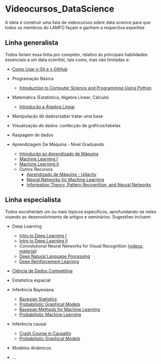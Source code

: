 # Videocursos_DataScience

A ideia é construir uma lista de videocursos sobre data science para que todos os membros do LAMFO façam e ganhem a respectiva expertise

## Linha generalista

Todos fariam essa linha por completo, relativo às principais habilidades essenciais a um data scientist, tais como, mas não limitadas a:
 - [Como Usar o Git e o GitHub](https://br.udacity.com/course/how-to-use-git-and-github--ud775)
 - Programação Básica
     - [Introduction to Computer Science and Programming Using Python](https://www.edx.org/course/introduction-computer-science-mitx-6-00-1x-11)
     
 - Matemática (Estatística, Algebra Linear, Cálculo)
     - [Introdução a Álgebra Linear](https://ocw.mit.edu/courses/mathematics/18-06-linear-algebra-spring-2010/)  
     
 - Manipulação de dados/saber tratar uma base
 - Visualização de dados: confecção de gráficos/tabelas
 - Raspagem de dados
 - Aprendizagem De Máquina - Nível Graduando
     - [Introdução ao Aprendizado de Máquina](https://br.udacity.com/course/intro-to-machine-learning--ud120)
     - [Machine Learning I](https://www.coursera.org/learn/machine-learning)  
     - [Machine Learning II](https://www.youtube.com/watch?v=pid0lUH467o&list=PLE6Wd9FR--Ecf_5nCbnSQMHqORpiChfJf)
     - Outros Recursos
        - [Aprendizado de Máquina - Udacity](https://br.udacity.com/course/machine-learning--ud262)
        - [Neural Networks for Machine Learning](https://www.coursera.org/learn/neural-networks)
        - [Information Theory, Pattern Recognition, and Neural Networks](https://www.youtube.com/watch?v=BCiZc0n6COY&list=PLruBu5BI5n4aFpG32iMbdWoRVAA-Vcso6)

## Linha especialista

Todos escolheriam um ou mais tópicos específicos, aprofundando-se neles visando ao desenvolvimento de artigos e seminários. Sugestões incluem:

 - Deep Learning
     - [Intro to Deep Learning I](https://www.coursera.org/specializations/deep-learning)
     - [Intro to Deep Learning II](https://www.coursera.org/learn/intro-to-deep-learning)  
     - Convolutional Neural Networks for Visual Recognition ([vídeos](https://www.youtube.com/watch?v=NfnWJUyUJYU&list=PLkt2uSq6rBVctENoVBg1TpCC7OQi31AlC), [material](http://cs231n.stanford.edu/))  
     - [Deep Natural Language Processing](https://github.com/oxford-cs-deepnlp-2017)  
     - [Deep Reinforcement Learning](http://rll.berkeley.edu/deeprlcourse/)
     
 - [Ciência de Dados Competitiva](https://www.coursera.org/learn/competitive-data-science)
 - Estatística espacial
 - Inferência Bayesiana  
     - [Bayesian Statistics](https://www.coursera.org/learn/bayesian)  
     - [Probabilistic Graphical Models](https://www.coursera.org/specializations/probabilistic-graphical-models)  
     - [Bayesian Methods for Machine Learning](https://www.coursera.org/learn/bayesian-methods-in-machine-learning)  
     - [Probabilistic Machine Learning](https://www.zabaras.com/statisticalcomputing)   
     
 - Inferência causal  
     - [Crash Course in Causality](https://www.coursera.org/learn/crash-course-in-causality)
     - [Probabilistic Graphical Models](https://www.coursera.org/specializations/probabilistic-graphical-models) 
    
 - Modelos dinâmicos
 - ...
